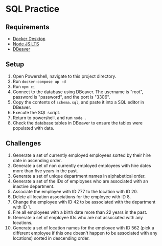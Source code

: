 # SQL Practice

## Requirements
- [Docker Desktop](https://desktop.docker.com/win/main/amd64/Docker%20Desktop%20Installer.exe)
- [Node JS LTS](https://nodejs.org/en/download/)
- [DBeaver](https://dbeaver.io/)

## Setup
1. Open Powershell, navigate to this project directory.
2. Run `docker-compose up -d`
3. Run `npm ci`
4. Connect to the database using DBeaver. The username is "root", password is "password", and the port is "3306".
5. Copy the contents of `schema.sql`, and paste it into a SQL editor in DBeaver.
6. Execute the SQL script.
7. Return to powershell, and run `node .`
8. Check the database tables in DBeaver to ensure the tables were populated with data.

## Challenges
1. Generate a set of currently employed employees sorted by their hire date in ascending order.
2. Generate a set of non currently employed employees with hire dates more than five years in the past.
3. Generate a set of unique department names in alphabetical order.
4. Generate a set of the IDs of employees who are associated with an inactive department.
5. Associate the employee with ID 777 to the location with ID 20.
6. Delete all location associations for the employee with ID 8.
7. Change the employee with ID 42 to be associated with the department with ID 1.
8. Fire all employees with a birth date more than 22 years in the past.
9. Generate a set of employee IDs who are not associated with any locations.
10. Generate a set of location names for the employee with ID 562 (pick a different employee if this one doesn't happen to be associated with any locations) sorted in descending order.
